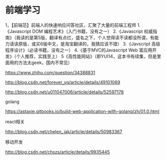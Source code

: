 # 前端学习

1，【前端范】前端人的快速响应问答社区，汇聚了大量的前端工程师
1.《Javascript DOM 编程艺术》（入门书籍，没有之一）
2.《Javascript 权威指南》（我读的是第5版，翻译有点烂，盛名之下，个人觉得读不读都没所谓，有能力请读原版，或买6版中文，是淘宝翻译的，我猜应该不错）
3.《Javscript 高级程序设计》（必读书籍，没有之一）
4.《基于MVC的Javascript Web 富应用开发》（个人推荐，实践至上）
5《高性能网站》（即YUI14，这本书有续集，但是里面用的方法太geek，国内不常见）



https://www.zhihu.com/question/34388831

http://blog.csdn.net/forever_yq/article/details/49101069

http://blog.csdn.net/u011047006/article/details/52597178



golang

https://astaxie.gitbooks.io/build-web-application-with-golang/zh/01.0.html



react相关

http://blog.csdn.net/chelen_jak/article/details/50983367



移动开发

http://blog.csdn.net/chszs/article/details/9935445